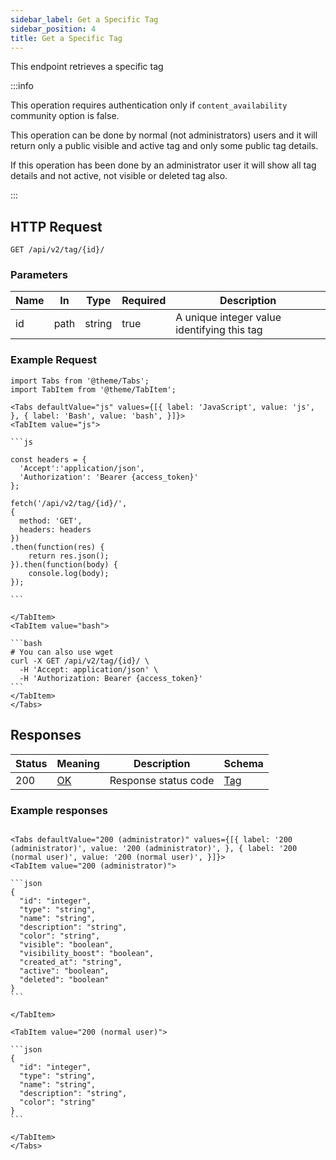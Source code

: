 ```yaml
---
sidebar_label: Get a Specific Tag
sidebar_position: 4
title: Get a Specific Tag
---
```


This endpoint retrieves a specific tag

:::info

This operation requires authentication only if `content_availability` community option is false.

This operation can be done by normal (not administrators) users and it will return only a public visible and active tag and only some public tag details.

If this operation has been done by an administrator user it will show all tag details and not active, not visible or deleted tag also.

:::

## HTTP Request

`GET /api/v2/tag/{id}/`

### Parameters

|Name|In|Type|Required|Description|
|---|---|---|---|---|
|id|path|string|true|A unique integer value identifying this tag|

### Example Request

````mdx-code-block
import Tabs from '@theme/Tabs';
import TabItem from '@theme/TabItem';

<Tabs defaultValue="js" values={[{ label: 'JavaScript', value: 'js', }, { label: 'Bash', value: 'bash', }]}>
<TabItem value="js">

```js

const headers = {
  'Accept':'application/json',
  'Authorization': 'Bearer {access_token}'
};

fetch('/api/v2/tag/{id}/',
{
  method: 'GET',
  headers: headers
})
.then(function(res) {
    return res.json();
}).then(function(body) {
    console.log(body);
});

```

</TabItem>
<TabItem value="bash">

```bash
# You can also use wget
curl -X GET /api/v2/tag/{id}/ \
  -H 'Accept: application/json' \
  -H 'Authorization: Bearer {access_token}'
```
</TabItem>
</Tabs>
````


## Responses

|Status|Meaning|Description|Schema|
|---|---|---|---|
|200|[OK](https://tools.ietf.org/html/rfc7231#section-6.3.1)|Response status code|[Tag](/docs/apireference/v2/schemas/tag)|

### Example responses


````mdx-code-block

<Tabs defaultValue="200 (administrator)" values={[{ label: '200 (administrator)', value: '200 (administrator)', }, { label: '200 (normal user)', value: '200 (normal user)', }]}>
<TabItem value="200 (administrator)">

```json
{
  "id": "integer",
  "type": "string",      
  "name": "string",      
  "description": "string",
  "color": "string",
  "visible": "boolean",
  "visibility_boost": "boolean",
  "created_at": "string",
  "active": "boolean",
  "deleted": "boolean"
}
```

</TabItem>

<TabItem value="200 (normal user)">

```json
{
  "id": "integer",
  "type": "string",      
  "name": "string",      
  "description": "string",
  "color": "string"
}
```

</TabItem>
</Tabs>
````




